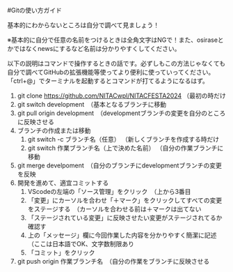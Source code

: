 #Gitの使い方ガイド

基本的にわからないところは自分で調べて見ましょう！

※基本的に自分で任意の名前をつけるときは全角文字はNGで！また、osiraseとかではなくnewsにするなど名前は分かりやすくしてください。

以下の説明はコマンドで操作するときの話です。必ずしもこの方法じゃなくても自分で調べてGitHubの拡張機能等使ってより便利に使っていってください。「ctrl+@」でターミナルを起動するとコマンドが打てるようになるはず。

1. git clone https://github.com/NITACwpl/NITACFESTA2024 （最初の時だけ
2. git switch development　（基本となるブランチに移動
3. git pull origin development　（developmentブランチの変更を自分のところに反映させる
4. ブランチの作成または移動
   1. git switch -c ブランチ名（任意） （新しくブランチを作成する時だけ
   2.  git switch 作業ブランチ名（上で決めた名前） （自分の作業ブランチに移動
5. git merge develpoment　（自分のブランチにdevelopmentブランチの変更を反映
6. 開発を進めて、適宜コミットする
   1. VScodeの左端の「ソース管理」をクリック　（上から3番目
   2. 「変更」にカーソルを合わせ「＋マーク」をクリックしてすべての変更をステージする　（カーソルを合わせる前は＋マークは出てない
   3. 「ステージされている変更」に反映させたい変更がステージされてるか確認す
   4. 上の「メッセージ」欄に今回作業した内容を分かりやすく簡潔に記述　（ここは日本語でOK、文字数制限あり
   5. 「コミット」をクリック
7.  git push origin 作業ブランチ名　（自分の作業をブランチに反映させる
